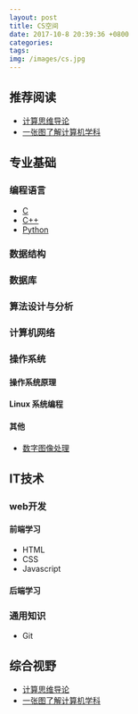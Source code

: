 ```yaml
---
layout: post
title: CS空间
date: 2017-10-8 20:39:36 +0800
categories: 
tags:  
img: /images/cs.jpg
---
```

## 推荐阅读
* [计算思维导论](https://wwg1996.github.io/cs/2017/10/10/jsswdl.html)
* [一张图了解计算机学科](http://wangweiguang.xyz/cs/2017/10/14/map_of_cs.html)

## 专业基础

### 编程语言

* [C](https://wwg1996.github.io/cs/2017/10/10/c.html)
* [C++](https://wwg1996.github.io/cs/2017/10/10/cpp.html)
* [Python](https://wwg1996.github.io/cs/2017/10/10/python.html)

### 数据结构

### 数据库

### 算法设计与分析

### 计算机网络

### 操作系统

#### 操作系统原理

#### Linux 系统编程

#### 其他

* [数字图像处理](http://wangweiguang.xyz/cs/2017/10/16/txcl.html)

## IT技术

###  web开发

#### 前端学习

* HTML
* CSS
* Javascript

#### 后端学习

### 通用知识

* Git

## 综合视野

* [计算思维导论](https://wwg1996.github.io/cs/2017/10/10/jsswdl.html)
* [一张图了解计算机学科](http://wangweiguang.xyz/cs/2017/10/14/map_of_cs.html)



